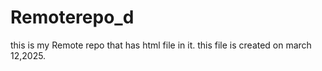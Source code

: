 # Remoterepo_d
this is my Remote repo that has html file in it.
this file is created on march 12,2025.
